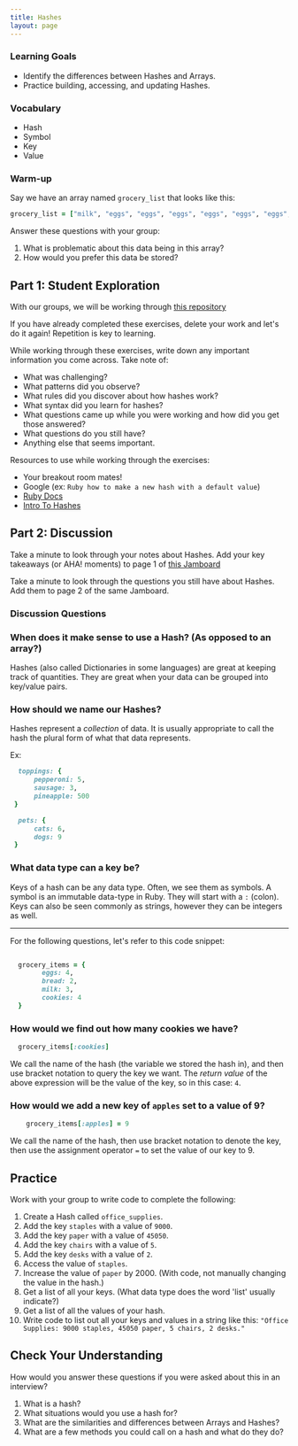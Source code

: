 ```yaml
---
title: Hashes
layout: page
---
```


### Learning Goals
- Identify the differences between Hashes and Arrays. 
- Practice building, accessing, and updating Hashes.

### Vocabulary
- Hash
- Symbol
- Key
- Value

### Warm-up
Say we have an array named `grocery_list` that looks like this:
```ruby
grocery_list = ["milk", "eggs", "eggs", "eggs", "eggs", "eggs", "eggs", "avocado", "avocado", "tortilla", "tortilla", "tortilla", "tortilla", "tortilla", "tortilla", "tortilla", "tortilla", "tortilla"]
```

Answer these questions with your group:
1. What is problematic about this data being in this array?
1. How would you prefer this data be stored?


## Part 1: Student Exploration

With our groups, we will be working through [this repository](https://github.com/turingschool-examples/mod-1-be-exercises/blob/main/ruby_exercises/data-types/collections/spec/hashes_spec.rb)

If you have already completed these exercises, delete your work and let's do it again! Repetition is key to learning. 

While working through these exercises, write down any important information you come across. 
Take note of:
  - What was challenging? 
  - What patterns did you observe?
  - What rules did you discover about how hashes work?
  - What syntax did you learn for hashes?
  - What questions came up while you were working and how did you get those answered?
  - What questions do you still have?
  - Anything else that seems important.

Resources to use while working through the exercises:
  - Your breakout room mates!
  - Google (ex: `Ruby how to make a new hash with a default value`)
  - [Ruby Docs](https://ruby-doc.org/core-2.7.0/Hash.html)
  - [Intro To Hashes](introducing_hashes.md)
 

## Part 2: Discussion

Take a minute to look through your notes about Hashes. Add your key takeaways (or AHA! moments) to page 1 of [this Jamboard](https://jamboard.google.com/d/1MEYR4aLk3Sl6slB4Ad5xDlrMzBU3L4cFqoaJYDGz7cA/edit?usp=sharing) 

Take a minute to look through the questions you still have about Hashes. Add them to page 2 of the same Jamboard.

###  Discussion Questions

### When does it make sense to use a Hash? (As opposed to an array?)
  
Hashes (also called Dictionaries in some languages) are great at keeping track of quantities. 
They are great when your data can be grouped into key/value pairs.  

### How should we name our Hashes?
  
Hashes represent a _collection_ of data. It is usually appropriate to call the hash the plural form of what that data represents. 
  
Ex:
```ruby
  toppings: {
      pepperoni: 5,
      sausage: 3,
      pineapple: 500
 }

  pets: {
      cats: 6,
      dogs: 9
 }
```  


### What data type can a key be?
  
Keys of a hash can be any data type. 
Often, we see them as symbols.
A symbol is an immutable data-type in Ruby. They will start with a `:` (colon).
Keys can also be seen commonly as strings, however they can be integers as well.

------------------

For the following questions, let's refer to this code snippet:

```ruby

  grocery_items = {
        eggs: 4,
        bread: 2,
        milk: 3,
        cookies: 4  
  }
```


### How would we find out how many cookies we have?
  
```ruby
  grocery_items[:cookies]
```
  
We call the name of the hash (the variable we stored the hash in), and then use bracket notation to query the key we want.
The _return value_ of the above expression will be the value of the key, so in this case: `4`.



### How would we add a new key of `apples` set to a value of 9?
  
```ruby
    grocery_items[:apples] = 9
```
  
We call the name of the hash, then use bracket notation to denote the key, then use the assignment operator `=` to set the value of our key to 9. 



## Practice

Work with your group to write code to complete the following:

1. Create a Hash called `office_supplies`.
1. Add the key `staples` with a value of `9000`.
1. Add the key `paper` with a value of `45050`.
1. Add the key `chairs` with a value of `5`.
1. Add the key `desks` with a value of `2`.
1. Access the value of `staples`.
1. Increase the value of `paper` by 2000. (With code, not manually changing the value in the hash.)
1. Get a list of all your keys. (What data type does the word 'list' usually indicate?)
1. Get a list of all the values of your hash.
1. Write code to list out all your keys and values in a string like this: `"Office Supplies: 9000 staples, 45050 paper, 5 chairs, 2 desks."`

## Check Your Understanding
How would you answer these questions if you were asked about this in an interview? 

1. What is a hash?
1. What situations would you use a hash for? 
1. What are the similarities and differences between Arrays and Hashes? 
1. What are a few methods you could call on a hash and what do they do?

